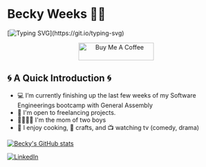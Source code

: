 # Becky Weeks 👋🏻 
[![Typing SVG](https://readme-typing-svg.demolab.com?font=Fira+Code&pause=1000&color=E1515F&background=FFFFFF00&center=true&vCenter=true&width=435&lines=Welcome!+;Thanks+for+stopping+by.)](https://git.io/typing-svg)



<center><a href="hhttps://www.buymeacoffee.com/mightyoakcoder" target="_blank"><img src="https://cdn.buymeacoffee.com/buttons/default-yellow.png" alt="Buy Me A Coffee" height="41" width="174"></a></center>

## 🌀 A Quick Introduction 🌀
- 💻 I’m currently finishing up the last few weeks of my Software Engineerings bootcamp with General Assembly
- 💼 I'm open to freelancing projects.
- 👦🏻👦🏻 I'm the mom of two boys
- 🍳 I enjoy cooking, 🧶 crafts, and 📺 watching tv (comedy, drama)

[![Becky's GitHub stats](https://github-readme-stats.vercel.app/api?username=beckyweeks14&show_icons=true&theme=dracula)](https://github.com/beckyweeks14/github-readme-stats)

[![LinkedIn](https://img.shields.io/badge/LinkedIn-0077B5?style=for-the-badge&logo=linkedin&logoColor=white)](https://www.linkedin.com/in/beckyweeks14/)